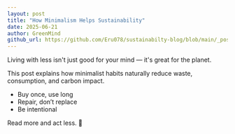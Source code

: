 ```yaml
---
layout: post
title: "How Minimalism Helps Sustainability"
date: 2025-06-21
author: GreenMind
github_url: https://github.com/Eru078/sustainabilty-blog/blob/main/_posts/2025-06-21-example-post.md
---
```


Living with less isn't just good for your mind — it's great for the planet.

This post explains how minimalist habits naturally reduce waste, consumption, and carbon impact.

- Buy once, use long
- Repair, don’t replace
- Be intentional

Read more and act less. 🌱
